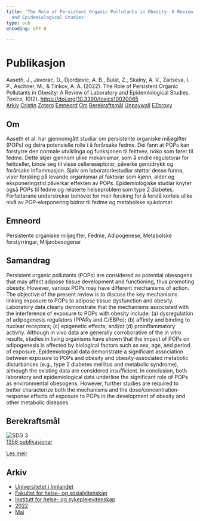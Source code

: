 ```yaml
---
title: 'The Role of Persistent Organic Pollutants in Obesity: A Review of Laboratory
  and Epidemiological Studies'
type: pub
encoding: UTF-8

---
```

<h1>Publikasjon</h1>
<article id="csl-bib-container-Z9CQTBZZ" class="csl-bib-container">
  <div class="csl-bib-body"> <div class="csl-entry">Aaseth, J., Javorac, D., Djordjevic, A. B., Bulat, Z., Skalny, A. V., Zaitseva, I. P., Aschner, M., &#38; Tinkov, A. A. (2022). The Role of Persistent Organic Pollutants in Obesity: A Review of Laboratory and Epidemiological Studies. <i>Toxics</i>, <i>10</i>(2). <a href="https://doi.org/10.3390/toxics10020065">https://doi.org/10.3390/toxics10020065</a></div> </div>
  <div class="csl-bib-buttons">
    <a href="#taxonomy-article-Z9CQTBZZ" alt="archive" class="csl-bib-button">Arkiv</a>
    <a href="https://app.cristin.no/results/show.jsf?id=2026956" alt="Cristin" class="csl-bib-button">Cristin</a>
    <a href="http://zotero.org/groups/5881554/items/Z9CQTBZZ" alt="Zotero" class="csl-bib-button">Zotero</a>
    <a href="#keywords-article-Z9CQTBZZ" alt="keywords" class="csl-bib-button">Emneord</a>
    <a href="#about-article-Z9CQTBZZ" alt="about_pub" class="csl-bib-button">Om</a>
    <a href="#sdg-article-Z9CQTBZZ" alt="sdg" class="csl-bib-button">Berekraftsmål</a>
    <a href="https://www.mdpi.com/2305-6304/10/2/65/pdf?version=1644459544" alt="Unpaywall" class="csl-bib-button">Unpaywall</a>
    <a href="https://www.mdpi.com/2305-6304/10/2/65/pdf?version=1644459544" alt="EZproxy" class="csl-bib-button">EZproxy</a>
  </div>
  <div id="csl-bib-meta-container-Z9CQTBZZ"></div>
</article>
<div id="csl-bib-meta-Z9CQTBZZ" class="csl-bib-meta">
  <article id="about-article-Z9CQTBZZ" class="about_pub-article">
    <h1>Om</h1>
    Aaseth et al. har gjennomgått studiar om persistente organiske miljøgifter (POPs) og deira potensielle rolle i å forårsake fedme. Dei fann at POPs kan forstyrre den normale utviklinga og funksjonen til feittvev, noko som fører til fedme. Dette skjer gjennom ulike mekanismar, som å endre regulatorar for feittceller, binde seg til visse cellereseptorar, påverke genuttrykk og forårsake inflammasjon. Sjølv om laboratoriestudiar støttar desse funna, viser forsking på levande organismar at faktorar som kjønn, alder og eksponeringstid påverkar effekten av POPs. Epidemiologiske studiar knyter også POPs til fedme og relaterte helseproblem som type 2 diabetes. Forfattarane understrekar behovet for meir forsking for å forstå korleis ulike nivå av POP-eksponering bidrar til fedme og metabolske sjukdomar.
  </article>
  <article id="keywords-article-Z9CQTBZZ" class="keywords-article">
    <h1>Emneord</h1>
    Persistente organiske miljøgifter, Fedme, Adipogenese, Metabolske forstyrringar, Miljøobesogenar
  </article>
  <article id="abstract-article-Z9CQTBZZ" class="abstract-article">
    <h1>Samandrag</h1>
    Persistent organic pollutants (POPs) are considered as potential obesogens that may affect adipose tissue development and functioning, thus promoting obesity. However, various POPs may have different mechanisms of action. The objective of the present review is to discuss the key mechanisms linking exposure to POPs to adipose tissue dysfunction and obesity. Laboratory data clearly demonstrate that the mechanisms associated with the interference of exposure to POPs with obesity include: (a) dysregulation of adipogenesis regulators (PPARγ and C/EBPα); (b) affinity and binding to nuclear receptors; (c) epigenetic effects; and/or (d) proinflammatory activity. Although in vivo data are generally corroborative of the in vitro results, studies in living organisms have shown that the impact of POPs on adipogenesis is affected by biological factors such as sex, age, and period of exposure. Epidemiological data demonstrate a significant association between exposure to POPs and obesity and obesity-associated metabolic disturbances (e.g., type 2 diabetes mellitus and metabolic syndrome), although the existing data are considered insufficient. In conclusion, both laboratory and epidemiological data underline the significant role of POPs as environmental obesogens. However, further studies are required to better characterize both the mechanisms and the dose/concentration-response effects of exposure to POPs in the development of obesity and other metabolic diseases.
  </article>
  <article id="sdg-article-Z9CQTBZZ" class="sdg-article">
    <h1>Berekraftsmål</h1>
    <div class="sdg-container"><div id="sdg3" class="sdg">
        <img src="{{< params subfolder >}}images/sdg/sdg03_nn.png" class="image" alt="SDG 3">
        <div class="sdg-overlay">
          <a href="{{< params subfolder >}}nn/archive/?sdg=3#archive" class="sdg-publication-count"><span>1358</span> publikasjonar</a>
          <p><a href="https://fn.no/om-fn/fns-baerekraftsmaal/god-helse-og-livskvalitet?lang=nno-NO" class="sdg-read-more">Les meir</a></p>
        </div>
      </div></div>
  </article>
  <article id="taxonomy-article-Z9CQTBZZ" class="taxonomy-article">
    <h1>Arkiv</h1>
    <ul>
      <li><a href="{{< params subfolder >}}nn/archive/?key=3DCRN523">Universitetet i Innlandet</a></li>
      <li><a href="{{< params subfolder >}}nn/archive/?key=IDKFS3MX">Fakultet for helse- og sosialvitenskap</a></li>
      <li><a href="{{< params subfolder >}}nn/archive/?key=GTV4ECMZ">Institutt for helse- og sykepleievitenskap</a></li>
      <li><a href="{{< params subfolder >}}nn/archive/?key=558P36BB">2022</a></li>
      <li><a href="{{< params subfolder >}}nn/archive/?key=RSIGAIHD">Mai</a></li>
    </ul>
  </article>
</div>
